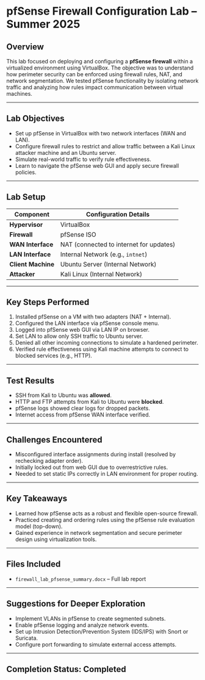 # pfSense Firewall Configuration Lab – Summer 2025

##  Overview
This lab focused on deploying and configuring a **pfSense firewall** within a virtualized environment using VirtualBox. The objective was to understand how perimeter security can be enforced using firewall rules, NAT, and network segmentation. We tested pfSense functionality by isolating network traffic and analyzing how rules impact communication between virtual machines.

---

##  Lab Objectives
- Set up pfSense in VirtualBox with two network interfaces (WAN and LAN).
- Configure firewall rules to restrict and allow traffic between a Kali Linux attacker machine and an Ubuntu server.
- Simulate real-world traffic to verify rule effectiveness.
- Learn to navigate the pfSense web GUI and apply secure firewall policies.

---

##  Lab Setup
| Component          | Configuration Details                            |
|-------------------|---------------------------------------------------|
| **Hypervisor**     | VirtualBox                                       |
| **Firewall**       | pfSense ISO                                       |
| **WAN Interface**  | NAT (connected to internet for updates)          |
| **LAN Interface**  | Internal Network (e.g., `intnet`)                |
| **Client Machine** | Ubuntu Server (Internal Network)                 |
| **Attacker**       | Kali Linux (Internal Network)                    |

---

##  Key Steps Performed
1. Installed pfSense on a VM with two adapters (NAT + Internal).
2. Configured the LAN interface via pfSense console menu.
3. Logged into pfSense web GUI via LAN IP on browser.
4. Set LAN to allow only SSH traffic to Ubuntu server.
5. Denied all other incoming connections to simulate a hardened perimeter.
6. Verified rule effectiveness using Kali machine attempts to connect to blocked services (e.g., HTTP).

---

##  Test Results
-  SSH from Kali to Ubuntu was **allowed**.
-  HTTP and FTP attempts from Kali to Ubuntu were **blocked**.
-  pfSense logs showed clear logs for dropped packets.
-  Internet access from pfSense WAN interface verified.

---

##  Challenges Encountered
- Misconfigured interface assignments during install (resolved by rechecking adapter order).
- Initially locked out from web GUI due to overrestrictive rules.
- Needed to set static IPs correctly in LAN environment for proper routing.

---

##  Key Takeaways
- Learned how pfSense acts as a robust and flexible open-source firewall.
- Practiced creating and ordering rules using the pfSense rule evaluation model (top-down).
- Gained experience in network segmentation and secure perimeter design using virtualization tools.

---

##  Files Included
- `firewall_lab_pfsense_summary.docx` – Full lab report  
  

---

##  Suggestions for Deeper Exploration
- Implement VLANs in pfSense to create segmented subnets.
- Enable pfSense logging and analyze network events.
- Set up Intrusion Detection/Prevention System (IDS/IPS) with Snort or Suricata.
- Configure port forwarding to simulate external access attempts.

---

## Completion Status: Completed 
